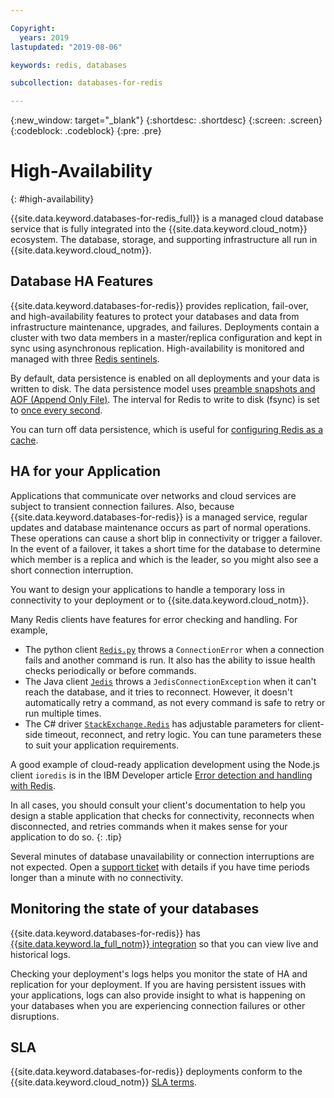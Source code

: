 ```yaml
---

Copyright:
  years: 2019
lastupdated: "2019-08-06"

keywords: redis, databases

subcollection: databases-for-redis

---
```


{:new_window: target="_blank"}
{:shortdesc: .shortdesc}
{:screen: .screen}
{:codeblock: .codeblock}
{:pre: .pre}

# High-Availability
{: #high-availability}

{{site.data.keyword.databases-for-redis_full}} is a managed cloud database service that is fully integrated into the {{site.data.keyword.cloud_notm}} ecosystem. The database, storage, and supporting infrastructure all run in {{site.data.keyword.cloud_notm}}.

## Database HA Features

{{site.data.keyword.databases-for-redis}} provides replication, fail-over, and high-availability features to protect your databases and data from infrastructure maintenance, upgrades, and failures. Deployments contain a cluster with two data members in a master/replica configuration and kept in sync using asynchronous replication. High-availability is monitored and managed with three [Redis sentinels](https://redis.io/topics/sentinel).

By default, data persistence is enabled on all deployments and your data is written to disk. The data persistence model uses [preamble snapshots and AOF (Append Only File)](https://redis.io/topics/persistence). The interval for Redis to write to disk (fsync) is set to [once every second](https://redis.io/topics/persistence#how-durable-is-the-append-only-file). 

You can turn off data persistence, which is useful for [configuring Redis as a cache](/docs/databases-for-redis?topic=databases-for-redis-redis-cache).

## HA for your Application 

Applications that communicate over networks and cloud services are subject to transient connection failures. Also, because {{site.data.keyword.databases-for-redis}} is a managed service, regular updates and database maintenance occurs as part of normal operations. These operations can cause a short blip in connectivity or trigger a failover. In the event of a failover, it takes a short time for the database to determine which member is a replica and which is the leader, so you might also see a short connection interruption.

You want to design your applications to handle a temporary loss in connectivity to your deployment or to {{site.data.keyword.cloud_notm}}. 

Many Redis clients have features for error checking and handling. For example,
- The python client [`Redis.py`](https://github.com/andymccurdy/redis-py#connections) throws a `ConnectionError` when a connection fails and another command is run. It also has the ability to issue health checks periodically or before commands.
- The Java client [`Jedis`](https://github.com/xetorthio/jedis/wiki) throws a `JedisConnectionException` when it can't reach the database, and it tries to reconnect. However, it doesn't automatically retry a command, as not every command is safe to retry or run multiple times.
- The C# driver [`StackExchange.Redis`](https://stackexchange.github.io/StackExchange.Redis/Configuration#configuration-options) has adjustable parameters for client-side timeout, reconnect, and retry logic. You can tune parameters these to suit your application requirements.

A good example of cloud-ready application development using the Node.js client `ioredis` is in the IBM Developer article [Error detection and handling with Redis](https://developer.ibm.com/articles/error-detection-and-handling-with-redis/).

In all cases, you should consult your client's documentation to help you design a stable application that checks for connectivity, reconnects when disconnected, and retries commands when it makes sense for your application to do so.
{: .tip}  

Several minutes of database unavailability or connection interruptions are not expected. Open a [support ticket](/docs/get-support?topic=get-support-getting-customer-support) with details if you have time periods longer than a minute with no connectivity. 

## Monitoring the state of your databases

{{site.data.keyword.databases-for-redis}} has [{{site.data.keyword.la_full_notm}} integration](/docs/databases-for-redis?topic=cloud-databases-logging) so that you can view live and historical logs.

Checking your deployment's logs helps you monitor the state of HA and replication for your deployment. If you are having persistent issues with your applications, logs can also provide insight to what is happening on your databases when you are experiencing connection failures or other disruptions. 

## SLA

{{site.data.keyword.databases-for-redis}} deployments conform to the {{site.data.keyword.cloud_notm}} [SLA terms](/docs/overview?topic=overview-slas).

